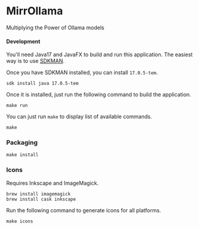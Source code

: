 # MirrOllama

Multiplying the Power of Ollama models

#### Development

You'll need Java17 and JavaFX to build and run this application.
The easiest way is to use [SDKMAN](https://sdkman.io/).

Once you have SDKMAN installed, you can install `17.0.5-tem`.

```shell
sdk install java 17.0.5-tem
```

Once it is installed, just run the following command to build the application.

```shell
make run 
```  

You can just run `make` to display list of available commands.

```shell
make
```

### Packaging

```shell
make install
```

### Icons

Requires Inkscape and ImageMagick.

```shell
brew install imagemagick
brew install cask inkscape
```

Run the following command to generate icons for all platforms.

```shell
make icons
```
